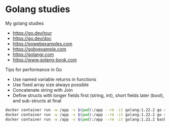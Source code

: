 # Golang studies

My golang studies

- https://go.dev/tour
- https://go.dev/doc
- https://gowebexamples.com
- https://gobyexample.com
- https://golangr.com
- https://www.golang-book.com

Tips for performance in Go

- Use named variable returns in functions
- Use fixed array size always possible
- Concatenate string with Join
- Define structs with longer fields first (string, int), short fields later (bool), and sub-structs at final

```bash
docker container run -w /app -v $(pwd):/app --rm -it golang:1.22.2 go run main.go
docker container run -w /app -v $(pwd):/app --rm -it golang:1.22.2 go run channels.go
docker container run -w /app -v $(pwd):/app --rm -it golang:1.22.2 bash -c "cd modulo/ && go run main.go"
```
